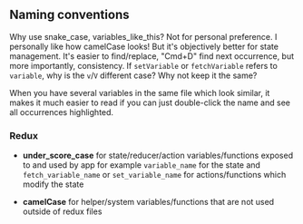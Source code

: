 ## Naming conventions

Why use snake_case, variables_like_this? Not for personal preference. I personally like how camelCase looks!
But it's objectively better for state management. It's easier to find/replace, "Cmd+D" find next occurrence,
but more importantly, consistency. If `setVariable` or `fetchVariable` refers to `variable`, why is the `v`/`V` different case? Why not keep it the same?

When you have several variables in the same file which look similar, it makes it much easier to read if you can just double-click the name and see all occurrences highlighted.

### Redux

- **under_score_case** for state/reducer/action variables/functions exposed to and used by app
  for example `variable_name` for the state
  and `fetch_variable_name` or `set_variable_name` for actions/functions which modify the state

- **camelCase** for helper/system variables/functions that are not used outside of redux files
